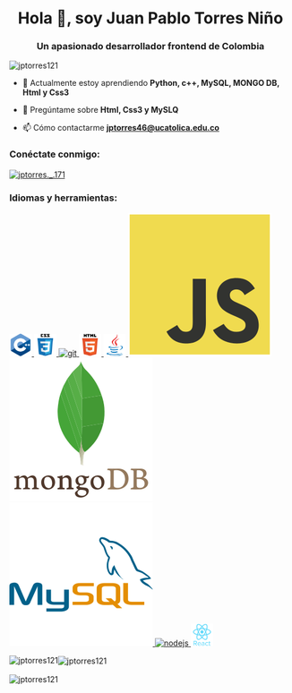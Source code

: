 <h1 align="center">Hola 👋, soy Juan Pablo Torres Niño</h1>
<h3 align="center">Un apasionado desarrollador frontend de Colombia</h3>

<p align="left"> <img src="https://komarev.com/ghpvc/?username=jptorres121&label=Profile%20views&color=0e75b6&style=flat" alt="jptorres121" /> </p>

- 🌱 Actualmente estoy aprendiendo **Python, c++, MySQL, MONGO DB, Html y Css3**

- 💬 Pregúntame sobre **Html, Css3 y MySLQ**

- 📫 Cómo contactarme **jptorres46@ucatolica.edu.co**

<h3 align="left">Conéctate conmigo:</h3>
<p align="left">
<a href="https://instagram.com/jptorres._.171" target="blank"><img align="center" src="https://raw.githubusercontent.com/rahuldkjain/github-profile-readme-generator/master/src/images/icons/Social/instagram.svg" alt="jptorres._.171" height="30" width="40" /></a>
</p>

<h3 align="left">Idiomas y herramientas:</h3>
<p align="left"> <a href="https://www.w3schools.com/cpp/" target="_blank" rel="noreferrer"> <img src="https://raw.githubusercontent.com/devicons/devicon/master/icons/cplusplus/cplusplus-original.svg" alt="cplusplus" width="40" height="40"/> </a> <a href="https://www.w3schools.com/css/" target="_blank" rel="noreferrer"> <img src="https://raw.githubusercontent.com/devicons/devicon/master/icons/css3/css3-original-wordmark.svg" alt="css3" width="40" height="40"/> </a> <a href="https://git-scm.com/" target="_blank" rel="noreferrer"> <img src="https://www.vectorlogo.zone/logos/git-scm/git-scm-icon.svg" alt="git" width="40" height="40"/> </a> <a href="https://www.w3.org/html/" target="_blank" rel="noreferrer"> <img src="https://raw.githubusercontent.com/devicons/devicon/master/icons/html5/html5-original-wordmark.svg" alt="html5" width="40" height="40"/> </a> <a href="https://www.java.com" target="_blank" rel="noreferrer"> <img src="https://raw.githubusercontent.com/devicons/devicon/master/icons/java/java-original.svg" alt="java" width="40" altura="40"/> </a> <a href="https://developer.mozilla.org/es-ES/docs/Web/JavaScript" target="_blank" rel="noreferrer"> <img src="https://raw.githubusercontent.com/devicons/devicon/master/icons/javascript/javascript-original.svg" alt="javascript" ancho="40" altura="40"/> </a> <a href="https://www.mongodb.com/" target="_blank" rel="noreferrer"> <img src="https://raw.githubusercontent.com/devicons/devicon/master/icons/mongodb/mongodb-original-wordmark.svg" alt="mongodb" ancho="40" altura="40"/> </a> <a href="https://www.mysql.com/" target="_blank" rel="noreferrer"> <img src="https://raw.githubusercontent.com/devicons/devicon/master/icons/mysql/mysql-original-wordmark.svg" alt="mysql" ancho="40" alto="40"/> </a> <a href="https://nodejs.org" target="_blank" rel="noreferrer"> <img src="https://raw.githubusercontent.es/devicons/devicon/master/icons/nodejs/nodejs-original-wordmark.svg" alt="nodejs" width="40" height="40"/> </a> <a href="https://reactjs.org/" target="_blank" rel="noreferrer"> <img src="https://raw.githubusercontent.com/devicons/devicon/master/icons/react/react-original-wordmark.svg" alt="react" width="40" height="40"/> </a> </p>

<p><img align="left" src="https://github-readme-stats.vercel.app/api/top-langs?username=jptorres121&show_icons=true&locale=es&layout=compact" alt="jptorres121" /></p>

<p> <img align="center" src="https://github-readme-stats.vercel.app/api?username=jptorres121&show_icons=true&locale=es" alt="jptorres121" /></p>

<p><img align="center" src="https://github-readme-streak-stats.herokuapp.com/?user=jptorres121&" alt="jptorres121" /></p>
